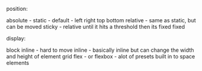 
position:

absolute - 
static - default - left right top bottom
relative - same as static, but can be moved
sticky - relative until it hits a threshold then its fixed
fixed 


 
display:

block
inline - hard to move
inline - basically inline but can change the width and height of element 
grid
flex - or flexbox - alot of presets built in to space elements

